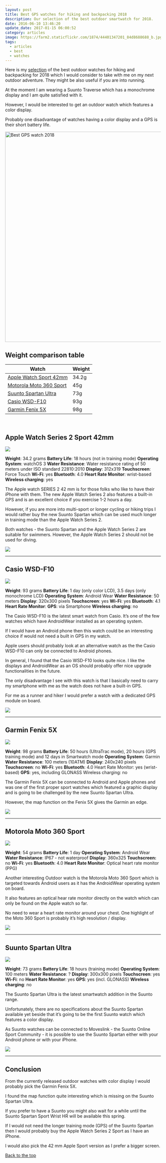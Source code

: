 ```yaml
---
layout: post
title: Best GPS watches for hiking and backpacking 2018
description: Our selection of the best outdoor smartwatch for 2018.
date: 2016-06-10 13:46:20
update_date: 2017-01-15 06:00:52
category: articles
image: https://farm2.staticflickr.com/1874/44401347201_84d8688688_b.jpg
tags:
  - articles
  - best
  - watches
---
```


Here is my <a href="#table">selection</a>  of the best outdoor watches for hiking and backpacking for 2018 which I would consider to take with me on my next outdoor adventure. They might be also useful if you are into running.

At the moment I am wearing a Suunto Traverse which has a monochrome display and I am quite satisfied with it.

However, I would be interested to get an outdoor watch which features a color display.

Probably one disadvantage of watches having a color display and a GPS is their short battery life.


<img src="https://farm2.staticflickr.com/1874/44401347201_84d8688688_b.jpg" width="1024" height="680" alt="Best GPS watch 2018">
<br>
<!--more-->

## <a name="table">Weight comparison table</a>

<div class="table-responsive">
<table class="table table-hover table-bordered list_items">
        <thead>
             <tr>
                <th>Watch</th><th>Weight</th>
             </tr>
        </thead>
        <tbody>
<tr>
<td><a href="http://amzn.to/2jLZIuO" rel="nofollow">Apple Watch Sport 42mm</a>
</td>
<td>34.2g
</td>
</tr>
<tr>
<td><a href="http://amzn.to/1t7QAFm" rel="nofollow">Motorola Moto 360 Sport</a>
</td>
<td>45g
</td>
</tr>
<tr>
<td><a href="http://amzn.to/2iqbE9B" rel="nofollow">Suunto Spartan Ultra</a>
</td>
<td>73g
</td>
</tr>
<tr>
<td><a href="http://amzn.to/1YdNH1H" rel="nofollow">Casio WSD-F10</a>
</td>
<td>93g
</td>
</tr>
<tr>
<td><a href="http://amzn.to/2jkTcij" rel="nofollow">Garmin Fenix 5X</a>
</td>
<td>98g
</td>
</tr>
</tbody>
</table>
</div>
<br>


## Apple Watch Series 2 Sport 42mm

<a rel="nofollow" target="_blank"  href="https://www.amazon.com/gp/product/B01BKSC14I/ref=as_li_tl?ie=UTF8&camp=1789&creative=9325&creativeASIN=B01BKSC14I&linkCode=as2&tag=hikeve-20&linkId=5781bd3b5a1ce59a4d231514776f4aff"><img border="0" src="//ws-na.amazon-adsystem.com/widgets/q?_encoding=UTF8&MarketPlace=US&ASIN=B01BKSC14I&ServiceVersion=20070822&ID=AsinImage&WS=1&Format=_SL250_&tag=hikeve-20" ></a><img src="//ir-na.amazon-adsystem.com/e/ir?t=hikeve-20&l=am2&o=1&a=B01BKSC14I" width="1" height="1" border="0" alt="" style="border:none !important; margin:0px !important;" />

**Weight**: 34.2 grams
**Battery Life**: 18 hours (not in   training mode)
**Operating System**: watchOS 3
**Water Resistance**: Water resistance rating of 50 meters under ISO standard 22810:2010
**Display**: 312x319
**Touchscreen**: Force Touch
**Wi-Fi**: yes
**Bluetooth**: 4.0
**Heart Rate Monitor**: wrist-based
**Wireless charging**: yes

The Apple watch SERIES 2 42 mm is for those folks who like to have their iPhone with them. The new Apple Watch Series 2 also features a built-in GPS and is an excellent choice if you exercise 1-2 hours a day.

However, if you are more into multi-sport or longer cycling or hiking trips I would rather buy the new Suunto Spartan which can be used much longer in training mode than the Apple Watch Series 2.

Both watches - the Suunto Spartan and the Apple Watch Series 2 are suitable for swimmers. However, the Apple Watch Series 2 should not be used for diving.

<a href="http://amzn.to/2jLZIuO" rel="nofollow"><img src="http://www.hikeventures.com/buy.gif"></a>


<hr>

## Casio WSD-F10

<a href="https://www.amazon.com/gp/product/B01CY1QXR6/ref=as_li_tl?ie=UTF8&camp=1789&creative=9325&creativeASIN=B01CY1QXR6&linkCode=as2&tag=hikeve-20&linkId=e259bc0b895c4a2b5cc6dec4c027ab7f"><img border="0" src="//ws-na.amazon-adsystem.com/widgets/q?_encoding=UTF8&MarketPlace=US&ASIN=B01CY1QXR6&ServiceVersion=20070822&ID=AsinImage&WS=1&Format=_SL250_&tag=hikeve-20" ></a><img src="//ir-na.amazon-adsystem.com/e/ir?t=hikeve-20&l=am2&o=1&a=B01CY1QXR6" width="1" height="1" border="0" alt="Casio WSD-F10" style="border:none !important; margin:0px !important;" />

**Weight**: 93 grams
**Battery Life**: 1 day (only color LCD), 3.5 days (only monochrome LCD)
**Operating System**: Android Wear
**Water Resistance**: 50 meters
**Display**: 320x300 pixels
**Touchscreen**: yes
**Wi-Fi**: yes
**Bluetooth**: 4.1
**Heart Rate Monitor**:
**GPS**: via Smartphone
**Wireless charging**: no

The Casio WSD-F10 is the latest smart watch from Casio. It’s one of the few watches which have AndroidWear installed as an operating system.

If I would have an Android phone then this watch could be an interesting choice if would not need a built in GPS in my watch.

Apple users should probably look at an alternative watch as the the Casio WSD-F10 can only be connected to Android phones.

In general, I found that the Casio WSD-F10 looks quite nice. I like the displays and AndroidWear as an OS should probably offer nice upgrade functionalities in the future.

The only disadvantage I see with this watch is that I basically need to carry my smartphone with me as the watch does not have a built-in GPS.

For me as a runner and hiker I would prefer a watch with a dedicated GPS module on board.

<a href="http://amzn.to/1YdNH1H" rel="nofollow"><img src="http://www.hikeventures.com/buy.gif"></a>

<hr>

## Garmin Fenix 5X

<a target="_blank"  href="https://www.amazon.com/gp/product/B01MQX3306/ref=as_li_tl?ie=UTF8&camp=1789&creative=9325&creativeASIN=B01MQX3306&linkCode=as2&tag=hikeve-20&linkId=85e41c5bccf9b616397af8b4fbf4b8f1"><img border="0" src="//ws-na.amazon-adsystem.com/widgets/q?_encoding=UTF8&MarketPlace=US&ASIN=B01MQX3306&ServiceVersion=20070822&ID=AsinImage&WS=1&Format=_SL250_&tag=hikeve-20" ></a><img src="//ir-na.amazon-adsystem.com/e/ir?t=hikeve-20&l=am2&o=1&a=B01MQX3306" width="1" height="1" border="0" alt="Garmin Fenix 5" style="border:none !important; margin:0px !important;" />

**Weight**: 98 grams
**Battery Life**: 50 hours (UltraTrac mode), 20 hours (GPS training mode) and 12 days in Smartwatch mode
**Operating System**: Garmin
**Water Resistance**: 100 meters (10ATM)
**Display**: 240x240 pixels
**Touchscreen**: no
**Wi-Fi**: yes
**Bluetooth**: 4.0
Heart Rate Monitor: yes (wrist-based)
**GPS**: yes, including GLONASS
Wireless charging: no

The Garmin Fenix 5X can be connected to Android and Apple phones and was one of the first proper sport watches which featured a graphic display and is going to be challenged by the new Suunto Spartan Ultra.

However, the map function on the Fenix 5X gives the Garmin an edge.

<a href="http://amzn.to/2jkTcij" rel="nofollow"><img src="http://www.hikeventures.com/buy.gif"></a>

<hr>

## Motorola Moto 360 Sport

<a href="https://www.amazon.com/gp/product/B016CKHAZO/ref=as_li_tl?ie=UTF8&camp=1789&creative=9325&creativeASIN=B016CKHAZO&linkCode=as2&tag=hikeve-20&linkId=4c6098a87f5b1865e89b5e207acc1007" rel="nofollow"><img border="0" src="//ws-na.amazon-adsystem.com/widgets/q?_encoding=UTF8&MarketPlace=US&ASIN=B016CKHAZO&ServiceVersion=20070822&ID=AsinImage&WS=1&Format=_SL250_&tag=hikeve-20" ></a><img src="//ir-na.amazon-adsystem.com/e/ir?t=hikeve-20&l=am2&o=1&a=B016CKHAZO" width="1" height="1" border="0" alt="Motorola Moto 360 Sport" style="border:none !important; margin:0px !important;" />

**Weight**: 54 grams
**Battery Life**: 1 day
**Operating System**: Android Wear
**Water Resistance**: IP67 - not waterproof
**Display**: 360x325
**Touchscreen:** no
**Wi-Fi**: yes
**Bluetooth**: 4.0
**Heart Rate Monitor**: Optical heart rate monitor (PPG)

Another interesting Outdoor watch is the Motorola Moto 360 Sport which is targeted towards Android users as it has the AndroidWear operating system on board.

It also features an optical hear rate monitor directly on the watch which can only be found on the Apple watch so far.

No need to wear a heart rate monitor around your chest. One highlight of the Moto 360 Sport is probably it’s high resolution / display.

<a href="http://amzn.to/1RWNLvb" rel="nofollow"><img src="http://www.hikeventures.com/buy.gif"></a>

<hr>

## Suunto Spartan Ultra

<a href="https://www.amazon.com/gp/product/B01I05C446/ref=as_li_tl?ie=UTF8&camp=1789&creative=9325&creativeASIN=B01I05C446&linkCode=as2&tag=hikeve-20&linkId=c2ad8fc23315853230439ded9ec5099b" rel="nofollow"><img border="0" src="//ws-na.amazon-adsystem.com/widgets/q?_encoding=UTF8&MarketPlace=US&ASIN=B01I05C446&ServiceVersion=20070822&ID=AsinImage&WS=1&Format=_SL250_&tag=hikeve-20" ></a><img src="//ir-na.amazon-adsystem.com/e/ir?t=hikeve-20&l=am2&o=1&a=B01I05C446" width="1" height="1" border="0" alt="Suunto Spartan Ultra" style="border:none !important; margin:0px !important;" />

**Weight**: 73 grams
**Battery Life**: 18 hours (training mode)
**Operating System**: 100 meters
**Water Resistance**: ?
**Display**: 300x300 pixels
**Touchscreen**: yes
**Wi-Fi**: no
**Heart Rate Monitor**: yes
**GPS**: yes (incl. GLONASS)
**Wireless charging**: no

The Suunto Spartan Ultra is the latest smartwatch addition in the Suunto range.

Unfortunately, there are no specifications about the Suunto Spartan available yet beside that it’s going to be the first Suunto watch which features a color display.

As Suunto watches can be connected to Moveslink - the Suunto Online Sport Community - it is possible to use the Suunto Spartan either with your Android phone or with your iPhone.

<a href="http://amzn.to/2iqbE9B" rel="nofollow"><img src="http://www.hikeventures.com/buy.gif"></a>

<hr>

## Conclusion

From the currently released outdoor watches with color display I would probably pick the Garmin Fenix 5X.

I found the map function quite interesting which is missing on the Suunto Spartan Ultra.

If you prefer to have a Suunto you might also wait for a while until the Suunto Spartan Sport Wrist HR will be available this spring.

If I would not need the longer training mode (GPS) of the Suunto Spartan then I would probably buy the Apple Watch Series 2 Sport as I have an iPhone.

I would also pick the 42 mm Apple Sport version as I prefer a bigger screen.

<a href="#table" class="btn btn-danger" role="button">Back to the top</a>
